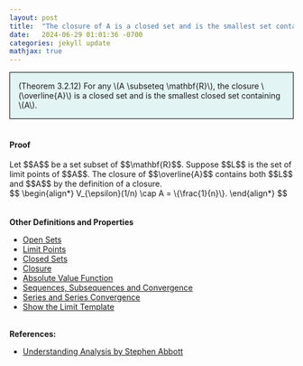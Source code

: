 ```yaml
---
layout: post
title:  "The closure of A is a closed set and is the smallest set containing A"
date:   2024-06-29 01:01:36 -0700
categories: jekyll update
mathjax: true
---
```

<div style="background-color: #E3F4F4; padding: 15px 15px 15px 15px; border:1px solid black;">
  (Theorem 3.2.12) For any \(A \subseteq \mathbf{R}\), the closure \(\overline{A}\) is a closed set and is the smallest closed set containing \(A\).
</div>
<br>
<!------------------------------------------------------------------------------------>
<h4><b>Proof</b></h4>
Let $$A$$ be a set subset of $$\mathbf{R}$$. Suppose $$L$$ is the set of limit points of $$A$$. The closure of $$\overline{A}$$ contains both $$L$$ and $$A$$ by the definition of a closure. 
<div>
$$
\begin{align*}
V_{\epsilon}(1/n) \cap A = \{\frac{1}{n}\}.
\end{align*}
$$
</div> 
<br>
<br>
<!------------------------------------------------------------------------------------>
<b>Other Definitions and Properties</b>
<ul>
<li><a href="https://strncat.github.io/jekyll/update/2024/06/22/analysis-sets-open.html">Open Sets</a></li>
<li><a href="https://strncat.github.io/jekyll/update/2024/06/24/analysis-sets-limit-points.html">Limit Points</a></li>
<li><a href="https://strncat.github.io/jekyll/update/2024/06/25/analysis-sets-closed.html">Closed Sets</a></li>
<li><a href="https://strncat.github.io/jekyll/update/2024/06/28/analysis-sets-closure.html">Closure</a></li>
<li><a href="https://strncat.github.io/jekyll/update/2024/05/26/analysis-absolute-value-properties.html">Absolute Value Function</a></li>
<li><a href="https://strncat.github.io/jekyll/update/2024/05/21/analysis-seq-definitions.html">Sequences, Subsequences and Convergence</a></li>
<li><a href="https://strncat.github.io/jekyll/update/2024/06/10/analysis-series-definitions.html">Series and Series Convergence</a></li>
<li><a href="https://strncat.github.io/jekyll/update/2024/05/12/analysis-seq-limit-template.html">Show the Limit Template</a></li>
</ul>
<br>
<!------------------------------------------------------------------------------------>
<b>References:</b>
<ul>
<li><a href="https://www.amazon.com/Understanding-Analysis-Undergraduate-Texts-Mathematics/dp/1493927116">Understanding Analysis by Stephen Abbott</a></li>
</ul>